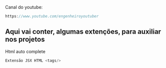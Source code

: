 Canal do youtube:

```js
https://www.youtube.com/engenheiroyoutuber
```

## Aqui vai conter, algumas extenções, para auxiliar nos projetos

Html auto complete
```js
Extensão JSX HTML <tags/>
```

